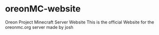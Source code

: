 # oreonMC-website
Oreon Project Minecraft Server Website 
This is the official Website for the oreonmc.org server made by josh
